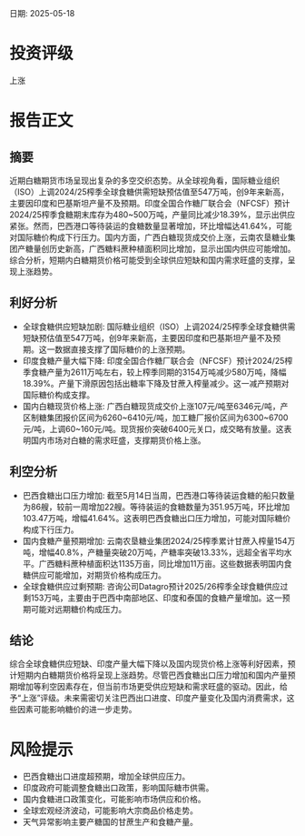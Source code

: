 
日期: 2025-05-18

# 投资评级

上涨

# 报告正文

## 摘要

近期白糖期货市场呈现出复杂的多空交织态势。从全球视角看，国际糖业组织（ISO）上调2024/25榨季全球食糖供需短缺预估值至547万吨，创9年来新高，主要因印度和巴基斯坦产量不及预期。印度全国合作糖厂联合会（NFCSF）预计2024/25榨季食糖期末库存为480~500万吨，产量同比减少18.39%，显示出供应紧张。然而，巴西港口等待装运的食糖数量显著增加，环比增幅达41.64%，可能对国际糖价构成下行压力。国内方面，广西白糖现货成交价上涨，云南农垦糖业集团产糖量创历史新高，广西糖料蔗种植面积同比增加，显示出国内供应可能增加。综合分析，短期内白糖期货价格可能受到全球供应短缺和国内需求旺盛的支撑，呈现上涨趋势。

## 利好分析

* 全球食糖供应短缺加剧: 国际糖业组织（ISO）上调2024/25榨季全球食糖供需短缺预估值至547万吨，创9年来新高，主要因印度和巴基斯坦产量不及预期。这一数据直接支撑了国际糖价的上涨预期。
* 印度食糖产量大幅下降: 印度全国合作糖厂联合会（NFCSF）预计2024/25榨季食糖产量为2611万吨左右，较上榨季同期的3154万吨减少580万吨，降幅18.39%。产量下滑原因包括出糖率下降及甘蔗入榨量减少。这一减产预期对国际糖价构成支撑。
* 国内白糖现货价格上涨: 广西白糖现货成交价上涨107元/吨至6346元/吨，产区制糖集团报价区间为6260~6410元/吨，加工糖厂报价区间为6300~6700元/吨，上调60~160元/吨。现货报价突破6400元关口，成交略有放量。这表明国内市场对白糖的需求旺盛，支撑期货价格上涨。

## 利空分析

* 巴西食糖出口压力增加: 截至5月14日当周，巴西港口等待装运食糖的船只数量为86艘，较前一周增加22艘。等待装运的食糖数量为351.95万吨，环比增加103.47万吨，增幅41.64%。这表明巴西食糖出口压力增加，可能对国际糖价构成下行压力。
* 国内食糖产量预期增加: 云南农垦糖业集团2024/25榨季累计甘蔗入榨量154万吨，增幅40.8%，产糖量突破20万吨，产糖率突破13.33%，远超全省平均水平。广西糖料蔗种植面积达1135万亩，同比增加11万亩。这些数据表明国内食糖供应可能增加，对期货价格构成压力。
* 全球食糖供应过剩预期: 咨询公司Datagro预计2025/26榨季全球食糖供应过剩153万吨，主要由于巴西中南部地区、印度和泰国的食糖产量增加。这一预期可能对远期糖价构成压力。

## 结论

综合全球食糖供应短缺、印度产量大幅下降以及国内现货价格上涨等利好因素，预计短期内白糖期货价格将呈现上涨趋势。尽管巴西食糖出口压力增加和国内产量预期增加等利空因素存在，但当前市场更受供应短缺和需求旺盛的驱动。因此，给予“上涨”评级。未来需密切关注巴西出口进度、印度产量变化及国内消费需求，这些因素可能影响糖价的进一步走势。

# 风险提示

* 巴西食糖出口进度超预期，增加全球供应压力。
* 印度政府可能调整食糖出口政策，影响国际糖市供需。
* 国内食糖进口政策变化，可能影响市场供应和价格。
* 全球宏观经济波动，可能影响大宗商品价格走势。
* 天气异常影响主要产糖国的甘蔗生产和食糖产量。
